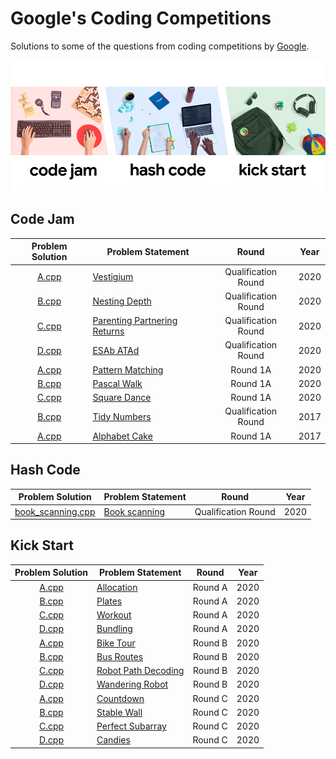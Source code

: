 # Google's Coding Competitions

Solutions to some of the questions from coding competitions by [Google](https://codingcompetitions.withgoogle.com/ "Google's Coding Competitions").

<p align="center"><img src="../assets/google.png"></p>

## Code Jam

| Problem Solution										| Problem Statement 						| Round 				| Year	|
|:-----------------------------------------------------:|-------------------------------------------|:---------------------:|:-----:|
| [A.cpp](Code%20Jam/2020/Qualification%20Round/A.cpp)	| [Vestigium]								| Qualification Round	| 2020	|
| [B.cpp](Code%20Jam/2020/Qualification%20Round/B.cpp)	| [Nesting Depth]							| Qualification Round	| 2020	|
| [C.cpp](Code%20Jam/2020/Qualification%20Round/C.cpp)	| [Parenting Partnering Returns]			| Qualification Round	| 2020	|
| [D.cpp](Code%20Jam/2020/Qualification%20Round/D.cpp)	| [ESAb ATAd]								| Qualification Round	| 2020	|
| [A.cpp](Code%20Jam/2020/Round%201A/A.cpp)				| [Pattern Matching]						| Round 1A				| 2020	|
| [B.cpp](Code%20Jam/2020/Round%201A/B.cpp)				| [Pascal Walk]								| Round 1A				| 2020	|
| [C.cpp](Code%20Jam/2020/Round%201A/C.cpp)				| [Square Dance]							| Round 1A				| 2020	|
| [B.cpp](Code%20Jam/2017/Qualification%20Round/B.cpp)	| [Tidy Numbers]							| Qualification Round	| 2017	|
| [A.cpp](Code%20Jam/2017/Round%201A/A.cpp)				| [Alphabet Cake]							| Round 1A				| 2017	|

## Hash Code

| Problem Solution		| Problem Statement	| Round 				| Year	|
|:---------------------:|-------------------|:---------------------:|:-----:|
| [book_scanning.cpp]	| [Book scanning]	| Qualification Round	| 2020	|

## Kick Start

| Problem Solution								| Problem Statement 		| Round 	| Year	|
|:---------------------------------------------:|---------------------------|:---------:|:-----:|
| [A.cpp](Kick%20Start/2020/Round%20A/A.cpp)	| [Allocation]				| Round A	| 2020	|
| [B.cpp](Kick%20Start/2020/Round%20A/B.cpp)	| [Plates]					| Round A	| 2020	|
| [C.cpp](Kick%20Start/2020/Round%20A/C.cpp)	| [Workout]					| Round A	| 2020	|
| [D.cpp](Kick%20Start/2020/Round%20A/D.cpp)	| [Bundling]				| Round A	| 2020	|
| [A.cpp](Kick%20Start/2020/Round%20B/A.cpp)	| [Bike Tour]				| Round B	| 2020	|
| [B.cpp](Kick%20Start/2020/Round%20B/B.cpp)	| [Bus Routes]				| Round B	| 2020	|
| [C.cpp](Kick%20Start/2020/Round%20B/C.cpp)	| [Robot Path Decoding]		| Round B	| 2020	|
| [D.cpp](Kick%20Start/2020/Round%20B/D.cpp)	| [Wandering Robot]			| Round B	| 2020	|
| [A.cpp](Kick%20Start/2020/Round%20C/A.cpp)	| [Countdown]				| Round C	| 2020	|
| [B.cpp](Kick%20Start/2020/Round%20C/B.cpp)	| [Stable Wall]				| Round C	| 2020	|
| [C.cpp](Kick%20Start/2020/Round%20C/C.cpp)	| [Perfect Subarray]		| Round C	| 2020	|
| [D.cpp](Kick%20Start/2020/Round%20C/D.cpp)	| [Candies]					| Round C	| 2020	|

[//]: # (Code Jam)

[Vestigium]: https://codingcompetitions.withgoogle.com/codejam/round/000000000019fd27/000000000020993c
[Nesting Depth]: https://codingcompetitions.withgoogle.com/codejam/round/000000000019fd27/0000000000209a9f
[Parenting Partnering Returns]: https://codingcompetitions.withgoogle.com/codejam/round/000000000019fd27/000000000020bdf9
[ESAb ATAd]: https://codingcompetitions.withgoogle.com/codejam/round/000000000019fd27/0000000000209a9e
[Pattern Matching]: https://codingcompetitions.withgoogle.com/codejam/round/000000000019fd74/00000000002b3034
[Pascal Walk]: https://codingcompetitions.withgoogle.com/codejam/round/000000000019fd74/00000000002b1353
[Square Dance]: https://codingcompetitions.withgoogle.com/codejam/round/000000000019fd74/00000000002b1355

[Tidy Numbers]: https://code.google.com/codejam/contest/3264486/dashboard#s=p1
[Alphabet Cake]: https://code.google.com/codejam/contest/5304486/dashboard#s=p0

[//]: # (Hash Code)

[book_scanning.cpp]: Hash%20Code/2020/book_scanning.cpp
[Book scanning]: Hash%20Code/2020/Book%20scanning.pdf

[//]: # (Kick Start)

[Allocation]: https://codingcompetitions.withgoogle.com/kickstart/round/000000000019ffc7/00000000001d3f56
[Plates]: https://codingcompetitions.withgoogle.com/kickstart/round/000000000019ffc7/00000000001d40bb
[Workout]: https://codingcompetitions.withgoogle.com/kickstart/round/000000000019ffc7/00000000001d3f5b
[Bundling]: https://codingcompetitions.withgoogle.com/kickstart/round/000000000019ffc7/00000000001d3ff3

[Bike Tour]: https://codingcompetitions.withgoogle.com/kickstart/round/000000000019ffc8/00000000002d82e6
[Bus Routes]: https://codingcompetitions.withgoogle.com/kickstart/round/000000000019ffc8/00000000002d83bf
[Robot Path Decoding]: https://codingcompetitions.withgoogle.com/kickstart/round/000000000019ffc8/00000000002d83dc
[Wandering Robot]: https://codingcompetitions.withgoogle.com/kickstart/round/000000000019ffc8/00000000002d8565

[Countdown]: https://codingcompetitions.withgoogle.com/kickstart/round/000000000019ff43/00000000003380d2
[Stable Wall]: https://codingcompetitions.withgoogle.com/kickstart/round/000000000019ff43/00000000003379bb
[Perfect Subarray]: https://codingcompetitions.withgoogle.com/kickstart/round/000000000019ff43/00000000003381cb
[Candies]: https://codingcompetitions.withgoogle.com/kickstart/round/000000000019ff43/0000000000337b4d

[//]: # (EOF)